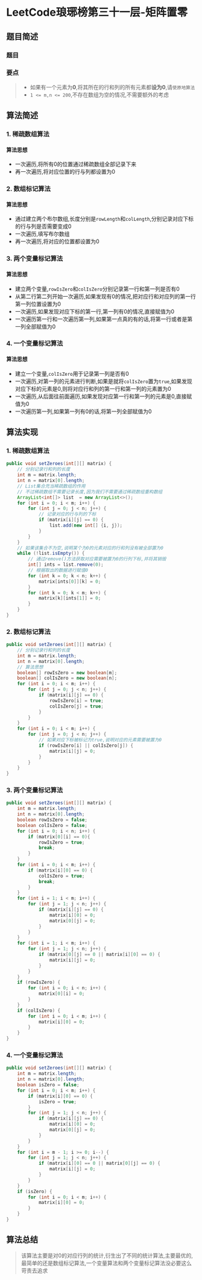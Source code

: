 # LeetCode琅琊榜第三十一层-矩阵置零

## 题目简述

### 题目

### 要点

> - 如果有一个元素为**0**,将其所在的行和列的所有元素都**设为0**,请`使原地算法`
> - `1 <= m,n <= 200`,不存在数组为空的情况,不需要额外的考虑

## 算法简述

### 1. 稀疏数组算法

#### 算法思想

- 一次遍历,将所有0的位置通过稀疏数组全部记录下来
- 再一次遍历,将对应位置的行与列都设置为0



### 2. 数组标记算法

#### 算法思想

- 通过建立两个布尔数组,长度分别是`rowLength`和`colLength`,分别记录对应下标的行与列是否需要变成0
- 一次遍历,填写布尔数组
- 再一次遍历,将对应的位置都设置为0



### 3. 两个变量标记算法

#### 算法思想

- 建立两个变量,`rowIsZero`和`colIsZero`分别记录第一行和第一列是否有0
- 从第二行第二列开始一次遍历,如果发现有0的情况,把对应行和对应列的第一行第一列位置设置为0
- 一次遍历,如果发现对应下标的第一行,第一列有0的情况,直接赋值为0
- 一次遍历第一行和一次遍历第一列,如果第一点真的有的话,将第一行或者是第一列全部赋值为0



### 4. 一个变量标记算法

#### 算法思想

- 建立一个变量,`colIsZero`用于记录第一列是否有0
- 一次遍历,对第一列的元素进行判断,如果是就将`colIsZero`置为`true`,如果发现对应下标的元素是0,则将对应行和列的第一行和第一列的元素置为0
- 一次遍历,从后面往前面遍历,如果发现对应第一行和第一列的元素是0,直接赋值为0 
- 一次遍历第一列,如果第一列有0的话,将第一列全部赋值为0

## 算法实现

### 1. 稀疏数组算法

```Java
public void setZeroes(int[][] matrix) {
    // 分别记录行和列的长度
    int m = matrix.length;
    int n = matrix[0].length;
    // List集合充当稀疏数组的作用
    // 不过稀疏数组不需要记录长度,因为我们不需要通过稀疏数组重构数组
    ArrayList<int[]> list  = new ArrayList<>();
    for (int i = 0; i < m; i++) {
        for (int j = 0; j < n; j++) {
            // 记录对应的行与列的下标
            if (matrix[i][j] == 0) {
                list.add(new int[] {i, j});
            }
        }
    }
    // 如果该集合不为空,说明某个为0的元素对应的行和列没有被全部置为0
    while (!list.isEmpty()) {
        // 通过remove()方法获取对应需要被置为0的行列下标,并将其销毁
        int[] ints = list.remove(0);
        // 根据取出的数据进行赋值0
        for (int k = 0; k < n; k++) {
            matrix[ints[0]][k] = 0;
        }
        for (int k = 0; k < m; k++) {
            matrix[k][ints[1]] = 0;
        }
    }
}
```

### 2. 数组标记算法

```Java
public void setZeroes(int[][] matrix) {
    // 分别记录行和列的长度
    int m = matrix.length;
    int n = matrix[0].length;
    // 算法思想
    boolean[] rowIsZero = new boolean[m];
    boolean[] colIsZero = new boolean[n];
    for (int i = 0; i < m; i++) {
        for (int j = 0; j < n; j++) {
            if (matrix[i][j] == 0) {
                rowIsZero[i] = true;
                colIsZero[j] = true;
            }
        }
    }
    for (int i = 0; i < m; i++) {
        for (int j = 0; j < n; j++) {
            // 如果对应下标被标记为true,说明对应的元素需要被置为0
            if (rowIsZero[i] || colIsZero[j]) {
                matrix[i][j] = 0;
            }
        }
    }
}
```

### 3. 两个变量标记算法

```java
public void setZeroes(int[][] matrix) {
    int m = matrix.length;
    int n = matrix[0].length;
    boolean rowIsZero = false;
    boolean colIsZero = false;
    for (int i = 0; i < n; i++) {
        if (matrix[0][i] == 0){
            rowIsZero = true;
            break;
        }
    }
    for (int i = 0; i < m; i++) {
        if (matrix[i][0] == 0) {
            colIsZero = true;
            break;
        }
    }
    for (int i = 1; i < m; i++) {
        for (int j = 1; j < n; j++) {
            if (matrix[i][j] == 0) {
                matrix[i][0] = 0;
                matrix[0][j] = 0;
            }
        }
    }
    for (int i = 1; i < m; i++) {
        for (int j = 1; j < n; j++) {
            if (matrix[0][j] == 0 || matrix[i][0] == 0) {
                matrix[i][j] = 0;
            }
        }
    }
    if (rowIsZero) {
        for (int i = 0; i < n; i++) {
            matrix[0][i] = 0;
        }
    }
    if (colIsZero) {
        for (int i = 0; i < m; i++) {
            matrix[i][0] = 0;
        }
    }
}
```

### 4. 一个变量标记算法

```Java
public void setZeroes(int[][] matrix) {
    int m = matrix.length;
    int n = matrix[0].length;
    boolean isZero = false;
    for (int i = 0; i < m; i++) {
        if (matrix[i][0] == 0) {
            isZero = true;
        }
        for (int j = 1; j < n; j++) {
            if (matrix[i][j] == 0) {
                matrix[i][0] = 0;
                matrix[0][j] = 0;
            }
        }
    }
    for (int i = m - 1; i >= 0; i--) {
        for (int j = 1; j < n; j++) {
            if (matrix[i][0] == 0 || matrix[0][j] == 0) {
                matrix[i][j] = 0;
            }
        }
    }
    if (isZero) {
        for (int i = 0; i < m; i++) {
            matrix[i][0] = 0;
        }
    }
}
```

## 算法总结

> ​	该算法主要是对0的对应行列的统计,衍生出了不同的统计算法,主要最优的,最简单的还是数组标记算法,一个变量算法和两个变量标记算法没必要这么苛责去追求